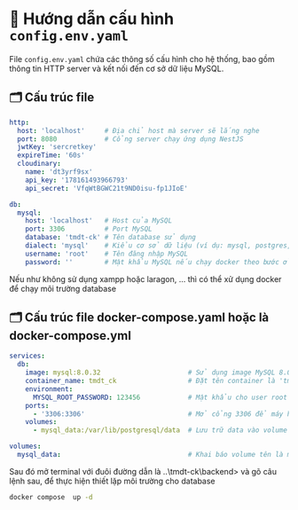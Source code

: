 # 📄 Hướng dẫn cấu hình `config.env.yaml`

File `config.env.yaml` chứa các thông số cấu hình cho hệ thống, bao gồm thông tin HTTP server và kết nối đến cơ sở dữ liệu MySQL.

## 🗂 Cấu trúc file

```yaml
http:
  host: 'localhost'     # Địa chỉ host mà server sẽ lắng nghe
  port: 8080            # Cổng server chạy ứng dụng NestJS
  jwtKey: 'sercretkey' 
  expireTime: '60s'
  cloudinary:
    name: 'dt3yrf9sx'
    api_key: '178161493966793'
    api_secret: 'VfqWtBGWC21t9ND0isu-fp1JIoE'

db:
  mysql:
    host: 'localhost'   # Host của MySQL
    port: 3306          # Port MySQL
    database: 'tmdt-ck' # Tên database sử dụng
    dialect: 'mysql'    # Kiểu cơ sở dữ liệu (ví dụ: mysql, postgres, v.v.)
    username: 'root'    # Tên đăng nhập MySQL
    password: ''        # Mật khẩu MySQL nếu chạy docker theo bước ở dưới thì đổi password thành '123456'
```

Nếu như không sử dụng xampp hoặc laragon, ... thì có thể xử dụng docker để chạy môi trường database

## 🗂 Cấu trúc file docker-compose.yaml hoặc là docker-compose.yml

```yaml
services:
  db: 
    image: mysql:8.0.32                      # Sử dụng image MySQL 8.0.32 từ Docker Hub
    container_name: tmdt_ck                  # Đặt tên container là 'tmdt_ck'
    environment:
      MYSQL_ROOT_PASSWORD: 123456            # Mật khẩu cho user root của MySQL
    ports:
      - '3306:3306'                          # Mở cổng 3306 để máy host có thể truy cập MySQL
    volumes:
      - mysql_data:/var/lib/postgresql/data  # Lưu trữ data vào volume để tránh mất dữ liệu khi container bị xóa

volumes:
  mysql_data:                                # Khai báo volume tên là mysql_data
```

Sau đó mở terminal với đuôi đường dẫn là ..\tmdt-ck\backend> và gõ câu lệnh sau, để thực hiện thiết lặp môi trường cho database

```bash
docker compose  up -d
```
